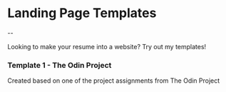 # Landing Page Templates
--

Looking to make your resume into a website? Try out my templates!

### Template 1 - The Odin Project

Created based on one of the project assignments from The Odin Project 